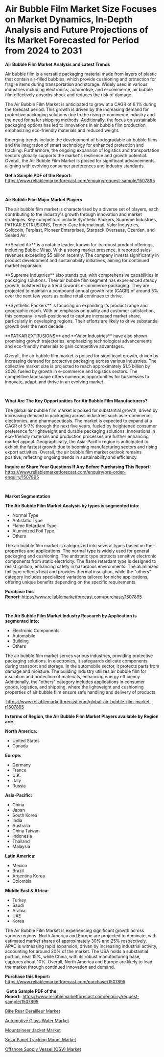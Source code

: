 <p><h1>Air Bubble Film Market Size Focuses on Market Dynamics, In-Depth Analysis and Future Projections of its Market Forecasted for Period from 2024 to 2031</h1></p><p><strong>Air Bubble Film Market Analysis and Latest Trends</strong></p>
<p><p>Air bubble film is a versatile packaging material made from layers of plastic that contain air-filled bubbles, which provide cushioning and protection for fragile items during transportation and storage. Widely used in various industries including electronics, automotive, and e-commerce, air bubble film effectively absorbs shock and reduces the risk of damage.</p><p>The Air Bubble Film Market is anticipated to grow at a CAGR of 8.1% during the forecast period. This growth is driven by the increasing demand for protective packaging solutions due to the rising e-commerce industry and the need for safer shipping methods. Additionally, the focus on sustainable packaging options has led to innovations in air bubble film production, emphasizing eco-friendly materials and reduced weight. </p><p>Emerging trends include the development of biodegradable air bubble films and the integration of smart technology for enhanced protection and tracking. Furthermore, the ongoing expansion of logistics and transportation sectors globally supports the market's resilience and growth potential. Overall, the Air Bubble Film Market is poised for significant advancements, aligning with evolving consumer preferences and industry standards.</p></p>
<p><strong>Get a Sample PDF of the Report:&nbsp;</strong> <a href="https://www.reliablemarketforecast.com/enquiry/request-sample/1507895">https://www.reliablemarketforecast.com/enquiry/request-sample/1507895</a></p>
<p>&nbsp;</p>
<p><strong>Air Bubble Film Major Market Players</strong></p>
<p><p>The air bubble film market is characterized by a diverse set of players, each contributing to the industry's growth through innovation and market strategies. Key competitors include Synthetic Packers, Supreme Industries, PATKAR EXTRUSIONS, Tender-Care International, Valor Industries, Goldcoin, Ferplast, Pioneer Enterprises, Starpack Overseas, Ozerden, and Sealed Air.</p><p>**Sealed Air** is a notable leader, known for its robust product offerings, including Bubble Wrap. With a strong market presence, it reported sales revenues exceeding $5 billion recently. The company invests significantly in product development and sustainability initiatives, aiming for continued market expansion.</p><p>**Supreme Industries** also stands out, with comprehensive capabilities in packaging solutions. Their air bubble film segment has experienced steady growth, bolstered by a trend towards e-commerce packaging. They are projected to maintain a compound annual growth rate (CAGR) of around 5% over the next few years as online retail continues to thrive.</p><p>**Synthetic Packers** is focusing on expanding its product range and geographic reach. With an emphasis on quality and customer satisfaction, this company is well-positioned to capture increased market share, particularly in developing regions. Their efforts are likely to drive substantial growth over the next decade.</p><p>**PATKAR EXTRUSIONS** and **Valor Industries** have also shown promising growth trajectories, emphasizing technological advancements and eco-friendly materials to gain competitive advantages.</p><p>Overall, the air bubble film market is poised for significant growth, driven by increasing demand for protective packaging across various industries. The collective market size is projected to reach approximately $1.5 billion by 2026, fueled by growth in e-commerce and logistics sectors. The competitive landscape offers numerous opportunities for businesses to innovate, adapt, and thrive in an evolving market.</p></p>
<p>&nbsp;</p>
<p><strong>What Are The Key Opportunities For Air Bubble Film Manufacturers?</strong></p>
<p><p>The global air bubble film market is poised for substantial growth, driven by increasing demand in packaging across industries such as e-commerce, electronics, and pharmaceuticals. The market is expected to expand at a CAGR of 5-7% through the next five years, fueled by heightened consumer preference for lightweight and durable packaging solutions. Innovations in eco-friendly materials and production processes are further enhancing market appeal. Geographically, the Asia-Pacific region is anticipated to exhibit the fastest growth due to booming manufacturing sectors and rising export activities. Overall, the air bubble film market outlook remains positive, reflecting ongoing trends in sustainability and efficiency.</p></p>
<p><strong>Inquire or Share Your Questions If Any Before Purchasing This Report:</strong> <a href="https://www.reliablemarketforecast.com/enquiry/pre-order-enquiry/1507895">https://www.reliablemarketforecast.com/enquiry/pre-order-enquiry/1507895</a></p>
<p>&nbsp;</p>
<p><strong>Market Segmentation</strong></p>
<p><strong>The Air Bubble Film Market Analysis by types is segmented into:</strong></p>
<p><ul><li>Normal Type</li><li>Antistatic Type</li><li>Flame Retardant Type</li><li>Aluminized Foil Type</li><li>Others</li></ul></p>
<p><p>The air bubble film market is categorized into several types based on their properties and applications. The normal type is widely used for general packaging and cushioning. The antistatic type protects sensitive electronic components from static electricity. The flame retardant type is designed to resist ignition, enhancing safety in hazardous environments. The aluminized foil type reflects heat and provides thermal insulation, while the "others" category includes specialized variations tailored for niche applications, offering unique benefits depending on the specific requirements.</p></p>
<p><strong>Purchase this Report:&nbsp;</strong><a href="https://www.reliablemarketforecast.com/purchase/1507895">https://www.reliablemarketforecast.com/purchase/1507895</a></p>
<p>&nbsp;</p>
<p><strong>The Air Bubble Film Market Industry Research by Application is segmented into:</strong></p>
<p><ul><li>Electronic Components</li><li>Automobile</li><li>Building</li><li>Others</li></ul></p>
<p><p>The air bubble film market serves various industries, providing protective packaging solutions. In electronics, it safeguards delicate components during transport and storage. In the automobile sector, it protects parts from damage and moisture. The building industry utilizes air bubble film for insulation and protection of materials, enhancing energy efficiency. Additionally, the "others" category includes applications in consumer goods, logistics, and shipping, where the lightweight and cushioning properties of air bubble film ensure safe handling and delivery of products.</p></p>
<p><a href="https://www.reliablemarketforecast.com/global-air-bubble-film-market-r1507895">&nbsp;https://www.reliablemarketforecast.com/global-air-bubble-film-market-r1507895</a></p>
<p><strong>In terms of Region, the Air Bubble Film Market Players available by Region are:</strong></p>
<p>
    <p> <strong> North America: </strong>
        <ul>
            <li>United States</li>
            <li>Canada</li>
        </ul>
        </p> 
    <p> <strong> Europe: </strong>
        <ul>
            <li>Germany</li>
            <li>France</li>
            <li>U.K.</li>
            <li>Italy</li>
            <li>Russia</li>
        </ul>
        </p> 
    <p> <strong> Asia-Pacific: </strong>
        <ul>
            <li>China</li>
            <li>Japan</li>
            <li>South Korea</li>
            <li>India</li>
            <li>Australia</li>
            <li>China Taiwan</li>
            <li>Indonesia</li>
            <li>Thailand</li>
            <li>Malaysia</li>
        </ul>
        </p> 
    <p> <strong> Latin America: </strong>
        <ul>
            <li>Mexico</li>
            <li>Brazil</li>
            <li>Argentina Korea</li>
            <li>Colombia</li>
        </ul>
        </p> 
    <p> <strong> Middle East & Africa: </strong>
        <ul>
            <li>Turkey</li>
            <li>Saudi</li>
            <li>Arabia</li>
            <li>UAE</li>
            <li>Korea</li>
        </ul>
    </p>
    </p>
<p><p>The Air Bubble Film Market is experiencing significant growth across various regions. North America and Europe are projected to dominate, with estimated market shares of approximately 30% and 25% respectively. APAC is witnessing rapid expansion, driven by increasing industrial activity, accounting for around 20% of the market. The USA holds a substantial portion, near 15%, while China, with its robust manufacturing base, captures about 10%. Overall, North America and Europe are likely to lead the market through continued innovation and demand.</p></p>
<p><strong>Purchase this Report: </strong><a href="https://www.reliablemarketforecast.com/purchase/1507895">https://www.reliablemarketforecast.com/purchase/1507895</a></p>
<p>&nbsp;<strong>Get a Sample PDF of the Report:&nbsp;&nbsp;</strong><a href="https://www.reliablemarketforecast.com/enquiry/request-sample/1507895">https://www.reliablemarketforecast.com/enquiry/request-sample/1507895</a></p>
<p><strong></strong></p>
<p><p><a href="https://issuu.com/reportprime-2/docs/bike-rear-derailleur-market-size-20_ff5c6bef993eab">Bike Rear Derailleur Market</a></p><p><a href="https://github.com/PeterParrish5/Market-Research-Report-List-6/blob/main/automotive-glass-water-market.md">Automotive Glass Water Market</a></p><p><a href="https://issuu.com/reportprime-2/docs/mountaineer-jacket-market-size-2030_a5b8f2434c7fc5">Mountaineer Jacket Market</a></p><p><a href="https://medium.com/@damorgan648/solar-panel-tracking-mount-industry-sector-new-technologies-and-market-impact-forecasted-for-e1466d9a6683">Solar Panel Tracking Mount Market</a></p><p><a href="https://medium.com/@damorgan648/market-trends-in-the-global-offshore-supply-vessel-osv-market-forecast-and-analysis-2024-ab54d32de940">Offshore Supply Vessel (OSV) Market</a></p></p>